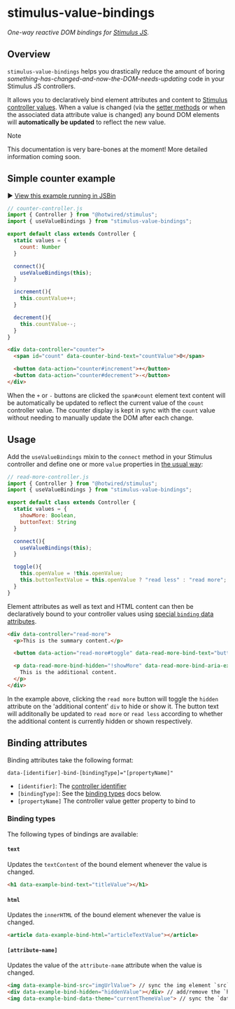 # stimulus-value-bindings

_One-way reactive DOM bindings for [Stimulus JS](https://stimulus.hotwired.dev)._ 

## Overview

`stimulus-value-bindings` helps you drastically reduce the amount of boring _something-has-changed-and-now-the-DOM-needs-updating_ code in your Stimulus JS controllers.

It allows you to declaratively bind element attributes and content to [Stimulus controller values](https://stimulus.hotwired.dev/reference/values). When a value is changed (via the [setter methods](https://stimulus.hotwired.dev/reference/values#setters) or when the associated data attribute value is changed) any bound DOM elements will **automatically be updated** to reflect the new value.

> [!NOTE]
> This documentation is very bare-bones at the moment! More detailed information coming soon.

## Simple counter example

▶️ [View this example running in JSBin](https://jsbin.com/hitotizesi/2/edit?html,output)

```js
// counter-controller.js
import { Controller } from "@hotwired/stimulus";
import { useValueBindings } from "stimulus-value-bindings";

export default class extends Controller {
  static values = {
    count: Number
  }

  connect(){
    useValueBindings(this);
  }

  increment(){
    this.countValue++;
  }

  decrement(){
    this.countValue--;
  }
}
```

```html
<div data-controller="counter">
  <span id="count" data-counter-bind-text="countValue">0</span>

  <button data-action="counter#increment">+</button>
  <button data-action="counter#decrement">-</button>
</div>
```

When the `+` or `-` buttons are clicked the `span#count` element text content will be automatically be updated to reflect the current value of the `count` controller value. The counter display is kept in sync with the `count` value without needing to manually update the DOM after each change.

## Usage

Add the `useValueBindings` mixin to the `connect` method in your Stimulus controller and define one or more `value` properties in [the usual way](https://stimulus.hotwired.dev/reference/values):


```js
// read-more-controller.js
import { Controller } from "@hotwired/stimulus";
import { useValueBindings } from "stimulus-value-bindings";

export default class extends Controller {
  static values = {
    showMore: Boolean,
    buttonText: String
  }

  connect(){
    useValueBindings(this);
  }

  toggle(){
    this.openValue = !this.openValue;
    this.buttonTextValue = this.openValue ? "read less" : "read more";
  }
}
```

Element attributes as well as text and HTML content can then be declaratively bound to your controller values using [special `binding` data attributes](#binding-attributes).

```html
<div data-controller="read-more">
  <p>This is the summary content.</p>

  <button data-action="read-more#toggle" data-read-more-bind-text="buttonTextValue">read more</button>

  <p data-read-more-bind-hidden="!showMore" data-read-more-bind-aria-expanded="showMore" hidden>
    This is the additional content.
  </p>
</div>
```

In the example above, clicking the `read more` button will toggle the `hidden` attribute on the 'additional content' `div` to hide or show it. The button text will additonally be updated to `read more` or `read less` according to whether the additional content is currently hidden or shown respectively. 

## Binding attributes

Binding attributes take the following format:

```
data-[identifier]-bind-[bindingType]="[propertyName]"
```

* `[identifier]`: The [controller identifier](https://stimulus.hotwired.dev/reference/controllers#identifiers)
* `[bindingType]`: See the [binding types](#binding-types) docs below.
* `[propertyName]` The controller value getter property to bind to

### Binding types

The following types of bindings are available:

#### `text`

Updates the `textContent` of the bound element whenever the value is changed.

```html
<h1 data-example-bind-text="titleValue"></h1>
```

#### `html`

Updates the `innerHTML` of the bound element whenever the value is changed.

```html
<article data-example-bind-html="articleTextValue"></article>
```

#### `[attribute-name]`

Updates the value of the `attribute-name` attribute when the value is changed.

```html
<img data-example-bind-src="imgUrlValue"> // sync the img element `src` attribute value with the `imgUrl` value
<div data-example-bind-hidden="hiddenValue"></div> // add/remove the `hidden` attribute when the `hidden` value is changed
<img data-example-bind-data-theme="currentThemeValue"> // sync the `data-theme` attribute value with the `currentTheme` value
```



